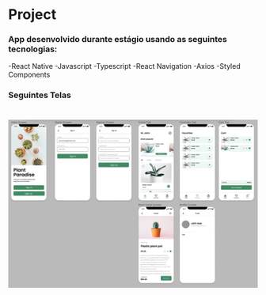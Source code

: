 # Project

### App desenvolvido durante estágio usando as seguintes tecnologias:
-React Native
-Javascript
-Typescript
-React Navigation
-Axios
-Styled Components
### Seguintes Telas
<h1>
  <img src="./assets/Screens.png"
</h1>

